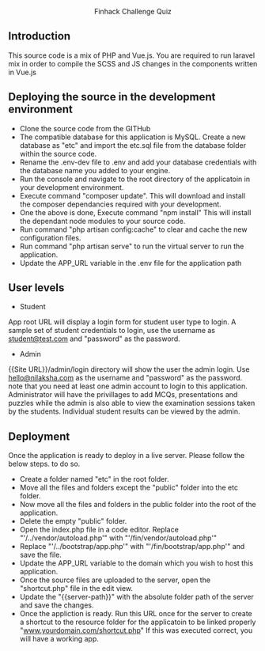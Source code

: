 <p align="center">Finhack Challenge Quiz</p>

## Introduction 

This source code is a mix of PHP and Vue.js. You are required to run laravel mix in order to compile the SCSS and JS changes in the components written in Vue.js

## Deploying the source in the development environment

- Clone the source code from the GITHub
- The compatible database for this application is MySQL. Create a new database as "etc" and import the etc.sql file from the database folder within the source code.
- Rename the .env-dev file to .env and add your database credentials with the database name you added to your engine.
- Run the console and navigate to the root directory of the applicatoin in your development environment.
- Execute command "composer update". This will download and install the composer dependancies required with your development.
- One the above is done, Execute command "npm install" This will install the dependant node modules to your source code.
- Run command "php artisan config:cache" to clear and cache the new configuration files.
- Run command "php artisan serve" to run the virtual server to run the application.
- Update the APP_URL variable in the .env file for the application path

## User levels

- Student 

App root URL will display a login form for student user type to login. A sample set of student credentials to login, use the username as student@test.com and "password" as the password.


- Admin

{{Site URL}}/admin/login directory will show the user the admin login. Use hello@nilaksha.com as the username and "password" as the password. 
note that you need at least one admin account to login to this application. Administrator will have the privillages to add MCQs, presentations and puzzles while the admin is also able to view the examination sessions taken by the students. Individual student results can be viewed by the admin.

## Deployment

Once the application is ready to deploy in a live server. Please follow the below steps. to do so.

- Create a folder named "etc" in the root folder. 
- Move all the files and folders except the "public" folder into the etc folder. 
- Now move all the files and folders in the public folder into the root of the application.
- Delete the empty "public" folder.
- Open the index.php file in a code editor. Replace "'/../vendor/autoload.php'" with "'/fin/vendor/autoload.php'"
- Replace "'/../bootstrap/app.php'" with "'/fin/bootstrap/app.php'" and save the file.
- Update the APP_URL variable to the domain which you wish to host this application.
- Once the source files are uploaded to the server, open the "shortcut.php" file in the edit view. 
- Update the "{{server-path}}" with the absolute folder path of the server and save the changes.
- Once the appliction is ready. Run this URL once for the server to create a shortcut to the resource folder for the applicatoin to be linked properly "www.yourdomain.com/shortcut.php" If this was executed correct, you will have a working app. 

